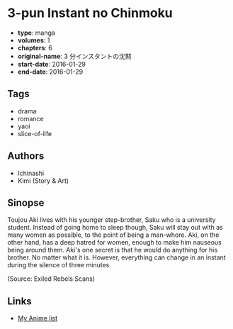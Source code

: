 # 3-pun Instant no Chinmoku

-   **type**: manga
-   **volumes**: 1
-   **chapters**: 6
-   **original-name**: 3 分インスタントの沈黙
-   **start-date**: 2016-01-29
-   **end-date**: 2016-01-29

## Tags

-   drama
-   romance
-   yaoi
-   slice-of-life

## Authors

-   Ichinashi
-   Kimi (Story & Art)

## Sinopse

Toujou Aki lives with his younger step-brother, Saku who is a university student. Instead of going home to sleep though, Saku will stay out with as many women as possible, to the point of being a man-whore. Aki, on the other hand, has a deep hatred for women, enough to make him nauseous being around them. Aki's one secret is that he would do anything for his brother. No matter what it is. However, everything can change in an instant during the silence of three minutes.

(Source: Exiled Rebels Scans)

## Links

-   [My Anime list](https://myanimelist.net/manga/107053/3-pun_Instant_no_Chinmoku)
